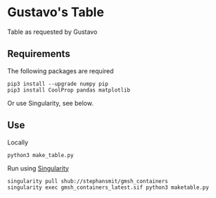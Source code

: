 # Gustavo's Table
Table as requested by Gustavo
## Requirements

The following packages are required
~~~
pip3 install --upgrade numpy pip
pip3 install CoolProp pandas matplotlib
~~~

Or use Singularity, see below.

## Use
Locally
~~~~
python3 make_table.py
~~~~

Run using [Singularity](https://sylabs.io/singularity/)
~~~~
singularity pull shub://stephansmit/gmsh_containers
singularity exec gmsh_containers_latest.sif python3 maketable.py
~~~~
